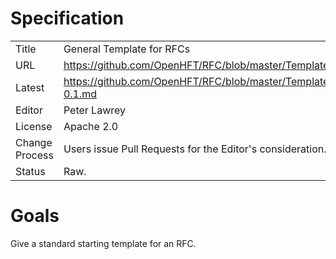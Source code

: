 # Specification

|         |                                                             |
|:------- | ----------------------------------------------------------- |
| Title   | General Template for RFCs                                   |
| URL     | https://github.com/OpenHFT/RFC/blob/master/Template/        |
| Latest  | https://github.com/OpenHFT/RFC/blob/master/Template/Template-0.1.md |
| Editor  | Peter Lawrey                                                |
| License | Apache 2.0                                                  |
| Change Process | Users issue Pull Requests for the Editor's consideration. |
| Status  | Raw.                                                        |

# Goals
Give a standard starting template for an RFC.
